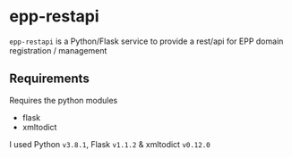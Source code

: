 # epp-restapi

`epp-restapi` is a Python/Flask service to provide a rest/api for EPP domain registration / management

## Requirements

Requires the python modules
- flask
- xmltodict

I used Python `v3.8.1`, Flask `v1.1.2` & xmltodict `v0.12.0`
